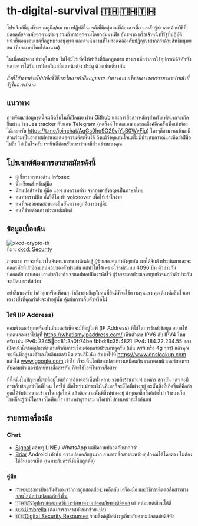 # th-digital-survival 🇹🇭🇹🇭🇹🇭

โปรเจ็กต์นี้มุ่งที่จะรวมคู่มือ/แนวทางปฏิบัติในกรณีที่มีกลุ่มคนที่ต้องการสื่อ และรับรู้ข่าวสารด้วยวิธีที่ปลอดภัยจากภัยคุกคามต่างๆ รวมถึงการคุกคามโดยกลุ่มมาเฟีย อันธพาล หรือเจ้าหน้าที่รัฐที่ปฏิบัติหน้าที่นอกขอบเขตที่กฎหมายอนุญาต และดำเนินงานที่ไม่สอดคล้องกับปฏิญญาสากลว่าด้วยสิทธิมนุษยชน (ที่ประเทศไทยได้ลงนาม)

ในเมื่อหน้าต่าง ประตูในบ้าน ไม่ได้มีไว้เพื่อให้ทำสิ่งที่ผิดกฎหมาย ทางเราเชื่อว่าการใช้อุปกรณ์ดิจิทัลทั้งหลายควรได้รับการป้องกันเสมือนหน้าต่าง ประตู ด้วยเช่นเดียวกัน

*สิ่งที่โปรเจกต์จะไม่ทำคือชี้วิธีการในการฝ่าฝืนกฎหมาย อำนาจศาล หรืออำนาจชอบธรรมของเจ้าหน้าที่รัฐในการทำงาน*

## แนวทาง

การพัฒนาข้อมูลชุดนี้จะเกิดขึ้นในที่เปิดเผย ผ่าน Github และการสื่อสารหลักๆสำหรับเฟสแรกจะเกิดขึ้นผ่าน Issues tracker กับแอพ Telegram (กดลิ้งค์ โหลดแอพ และกดลิ้งค์อีกครั้งเพื่อเข้าห้องได้เลยครับ https://t.me/joinchat/AgGs0ho9O29vjYsB0WvFig) ใครๆก็สามารถเข้ามามีส่วนร่วมเป็นอาสาสมัครและเสนอความคิดเห็นได้ ถึงแม้ว่าคุณสนใจแต่ไม่มีประสบการณ์และคิดว่าฝีมือไม่ถึง ไม่เป็นไรครับ เรายินดีต้อนรับการเข้ามามีส่วนร่วมของคุณ

## โปรเจกต์ต้องการอาสาสมัครดังนี้

* ผู้เชี่ยวชาญทางด้าน infosec
* นักเขียนสำหรับคู่มือ
* นักแปลสำหรับ คู่มือ แอพ บทความต่าง จากภาษาอังกฤษเป็นภาษาไทย
* คนทำกราฟฟิก อัดวีดีโอ ทำ voiceover เพื่อให้เข้าใจง่าย
* คนที่จะช่วยทดสอบและยืนยันความถูกต้องของคู่มือ
* คนที่ช่วยด้านการประชาสัมพันธ์

## ข้อมูลเบื้องต้น

![xkcd-crypto-th](https://user-images.githubusercontent.com/3682634/75450354-39a5df00-59a1-11ea-8c72-59ec66ec6133.png)\
ที่มา: [xkcd: Security](https://www.xkcd.com/538/)

ภาพแรก เราจะเห็นว่าในจินตนาการของนักต่อสู้ ผู้ร้ายสองคนกำลังคุยกัน เขาได้จับตัวประกันมาและจะถอดรหัสที่ปกป้องแลปทอปของตัวประกัน แต่ทำไม่ได้เพราะใช้รหัสแบบ 4096 บิท ตัวประกันปลอดภัย ภาพสอง เอาเข้าจริงๆถ้าเจอแลปทอปที่ลงรหัสไว้ ผู้ร้ายจะเอาประแจมาทุบหัวจนกว่าตัวประกันจะเปิดเผยรหัสผ่าน

อย่าลืมนะครับว่าถ้าคุณหรือเพื่อนๆ กำลังจะเผชิญกับคนที่ยินดีที่จะใช้ความรุนแรง คุณต้องตัดสินใจเอาเองว่าสิ่งที่คุณกำลังจะทำอยู่นั้น คุ้มกับการเจ็บตัวหรือไม่

### ไอพี (IP Address)

คอมพิวเตอร์ทุกเครื่องในอินเตอร์เน็ตจะมีที่อยู่ไอพี (IP Address) ที่ใช้ในการรับส่งข้อมูล อยากให้ทุกคนลองเข้าไปดูที่  https://whatismyipaddress.com/ เห็นตัวเลข IPV6 กับ IPV4 ไหมครับ เช่น IPv6: 2345:1234:bc81:3a0f:74be:fbbd:8c35:4821 IPv4: 184.22.234.55 ลองเปิดหน้านี้จากอุปกรณ์หลายตัวกับการเชื่อมต่อหลายประเภทดูครับ (เช่น wifi หรือ 4g ฯลฯ) แล้วคุณจะเห็นที่อยู่ของตัวเองในอินเตอร์เน็ต ส่วนอีฝั่งนึง ถ้าเข้าไปที่ https://www.dnslookup.com แล้วใส่ www.google.com เข้าไป ก็จะเห็นไอพีของปลายทางเหมือนกัน เวลาคอมพิวเตอร์ของเรากับคอมพิวเตอร์ปลายทางสื่อสารกัน ก็จะใช้ไอพีในการสื่อสาร

ทีนี้หนึ่งในปัญหาที่เจอคือผู้ให้บริการอินเตอร์เน็ตทั้งหลาย รวมถึงร้านกาแฟ องค์กร สถาบัน ฯลฯ จะมีการเก็บข้อมูลว่าไอพีไหน ใครใช้ เมื่อไหร่ แม้กระทั่งในอีเมลก็จะมีไอพีพ่วงอยู่ ฉะนั้นสิ่งที่เกิดขึ้นก็คือถ้าคุณได้รับข้อความเข้ามาในกลุ่มไลน์ แล้วข้อความนั้นมีลิ้งค์พ่วงอยู่ ถ้าคุณคลิ๊กลิ้งค์เข้าไป เจ้าของเว็บไซท์ก็จะรู้ว่ามีใครจากไอพีอะไร เข้ามาทำธุรกรรม หรือเข้าไปอ่านหน้าอะไรกันแน่

## รายการเครื่องมือ

### Chat
* [Signal](https://signal.org/) คล้ายๆ LINE / WhatsApp แต่มีความปลอดภัยมากกว่า
* [Briar](https://briarproject.org/) Android เท่านั้น ความปลอดภัยสูงมาก สามารถสื่อสารระหว่างอุปกรณ์ได้โดยตรง ไม่ต้องใช้อินเตอร์เน็ต (เหมาะกับกรณีที่เน็ตถูกตัด)

### คู่มือ
* 🇹🇭🇺🇸[การป้องกันตัวเองจากการถูกสอดส่อง: เคล็ดลับ เครื่องมือ และวิธีการติดต่อสื่อสารทางออนไลน์อย่างปลอดภัยยิ่งขึ้น](https://ssd.eff.org/th)
* 🇹🇭🇺🇸[อุปกรณ์และกลวิธีการรักษาความปลอดภัยทางดิจิตอล](https://securityinabox.org/th/) เก่าหน่อยแต่เขียนได้ดี
* 🇺🇸[Umbrella](https://secfirst.org/umbrella/) (ต้องการอาสาสมัครมาช่วยแปล)
* 🇺🇸[Digital Security Resources](https://www.frontlinedefenders.org/en/digital-security-resources) รวมลิ้งค์คู่มือต่างๆเกี่ยวกับความปลอดภัยดิจิทัล
